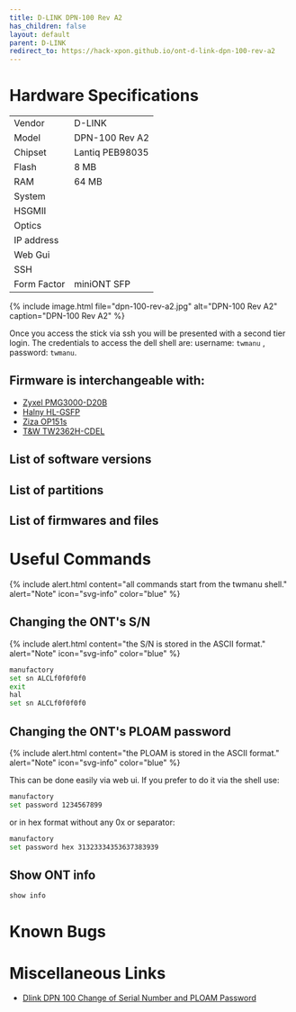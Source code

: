 ```yaml
---
title: D-LINK DPN-100 Rev A2
has_children: false
layout: default
parent: D-LINK
redirect_to: https://hack-xpon.github.io/ont-d-link-dpn-100-rev-a2
---
```


# Hardware Specifications

|             |                 |
| ----------- | --------------- |
| Vendor      | D-LINK          |
| Model       | DPN-100 Rev A2  |
| Chipset     | Lantiq PEB98035 |
| Flash       | 8 MB            |
| RAM         | 64 MB           |
| System      |                 |
| HSGMII      |                 |
| Optics      |                 |
| IP address  |                 |
| Web Gui     |                 |
| SSH         |                 |
| Form Factor | miniONT SFP     |

{% include image.html file="dpn-100-rev-a2.jpg"  alt="DPN-100 Rev A2" caption="DPN-100 Rev A2" %}


Once you access the stick via ssh you will be presented with a second tier login. The credentials to access the dell shell are: username: `twmanu` , password: `twmanu`.


## Firmware is interchangeable with:

- [Zyxel PMG3000-D20B](/ont-zyxel-pmg3000-d20b)
- [Halny HL-GSFP](/ont-halny-hl-gsfp)
- [Ziza OP151s](/ont-ziza-op151s)
- [T&W TW2362H-CDEL](/ont-t-w-tw2362h-cdel)

## List of software versions
## List of partitions
## List of firmwares and files

# Useful Commands

{% include alert.html content="all commands start from the twmanu shell." alert="Note"  icon="svg-info" color="blue" %}

## Changing the ONT's S/N
{% include alert.html content="the S/N is stored in the ASCII format." alert="Note"  icon="svg-info" color="blue" %}

```sh
manufactory
set sn ALCLf0f0f0f0
exit
hal
set sn ALCLf0f0f0f0
```

## Changing the ONT's PLOAM password

{% include alert.html content="the PLOAM is stored in the ASCII format." alert="Note"  icon="svg-info" color="blue" %}

This can be done easily via web ui. If you prefer to do it via the shell use:
```sh
manufactory
set password 1234567899
```

or in hex format without any 0x or separator:
```sh
manufactory
set password hex 31323334353637383939
```



## Show ONT info
```sh
show info
```

# Known Bugs
# Miscellaneous Links

- [Dlink DPN 100 Change of Serial Number and PLOAM Password](https://www.youtube.com/watch?v=5hpMPJCpUaQ)



